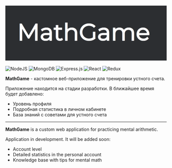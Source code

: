 [![img_1.png](./public/Logo.png)](https://math-game-sepia.vercel.app/)

![NodeJS](https://img.shields.io/badge/node.js-6DA55F?style=for-the-badge&logo=node.js&logoColor=white)
![MongoDB](https://img.shields.io/badge/MongoDB-%234ea94b.svg?style=for-the-badge&logo=mongodb&logoColor=white)
![Express.js](https://img.shields.io/badge/express.js-%23404d59.svg?style=for-the-badge&logo=express&logoColor=%2361DAFB)
![React](https://img.shields.io/badge/react-%2320232a.svg?style=for-the-badge&logo=react&logoColor=%2361DAFB)
![Redux](https://img.shields.io/badge/redux-%23593d88.svg?style=for-the-badge&logo=redux&logoColor=white)

**MathGame** - кастомное веб-приложение для тренировки устного счета.

Приложение находится на стадии разработки. В ближайшее время будет добавлено:

- Уровень профиля
- Подробная статистика в личном кабинете
- База знаний с советами для устного счета

---

**MathGame** is a custom web application for practicing mental arithmetic.

Application in development. It will be added soon:

- Account level
- Detailed statistics in the personal account
- Knowledge base with tips for mental math
